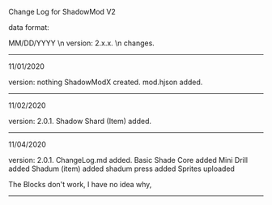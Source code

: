 Change Log for ShadowMod V2

data format:

MM/DD/YYYY \n
version: 2.x.x. \n
changes.

-----------------

11/01/2020

version: nothing 
ShadowModX created.
mod.hjson added.

------------------

11/02/2020

version: 2.0.1.
Shadow Shard (Item) added.

------------------

11/04/2020

version: 2.0.1.
ChangeLog.md added.
Basic Shade Core added
Mini Drill added
Shadum (item) added
shadum press added
Sprites uploaded

The Blocks don't work, I have no idea why,

------------------
